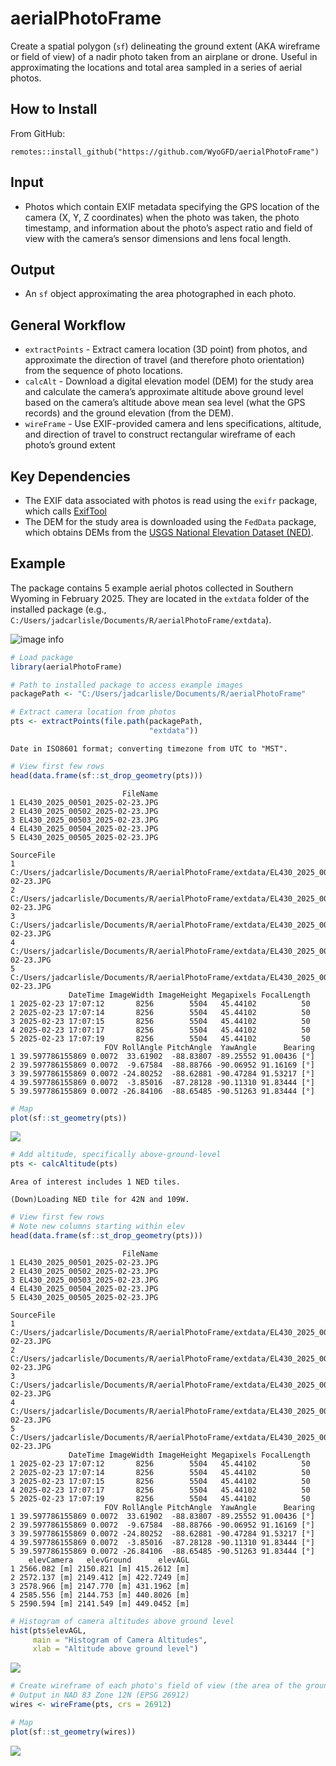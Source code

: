 # aerialPhotoFrame


Create a spatial polygon (`sf`) delineating the ground extent (AKA
wireframe or field of view) of a nadir photo taken from an airplane or
drone. Useful in approximating the locations and total area sampled in a
series of aerial photos.

## How to Install

From GitHub:

    remotes::install_github("https://github.com/WyoGFD/aerialPhotoFrame")

## Input

- Photos which contain EXIF metadata specifying the GPS location of the
  camera (X, Y, Z coordinates) when the photo was taken, the photo
  timestamp, and information about the photo’s aspect ratio and field of
  view with the camera’s sensor dimensions and lens focal length.

## Output

- An `sf` object approximating the area photographed in each photo.

## General Workflow

- `extractPoints` - Extract camera location (3D point) from photos, and
  approximate the direction of travel (and therefore photo orientation)
  from the sequence of photo locations.
- `calcAlt` - Download a digital elevation model (DEM) for the study
  area and calculate the camera’s approximate altitude above ground
  level based on the camera’s altitude above mean sea level (what the
  GPS records) and the ground elevation (from the DEM).
- `wireFrame` - Use EXIF-provided camera and lens specifications,
  altitude, and direction of travel to construct rectangular wireframe
  of each photo’s ground extent

## Key Dependencies

- The EXIF data associated with photos is read using the `exifr`
  package, which calls [ExifTool](https://exiftool.org/)
- The DEM for the study area is downloaded using the `FedData` package,
  which obtains DEMs from the [USGS National Elevation Dataset
  (NED)](https://www.usgs.gov/3d-elevation-program).

## Example

The package contains 5 example aerial photos collected in Southern
Wyoming in February 2025. They are located in the `extdata` folder of
the installed package (e.g.,
`C:/Users/jadcarlisle/Documents/R/aerialPhotoFrame/extdata`).

![image info](ExamplePhotos_Thumbnail.JPG)

``` r
# Load package
library(aerialPhotoFrame)

# Path to installed package to access example images
packagePath <- "C:/Users/jadcarlisle/Documents/R/aerialPhotoFrame"

# Extract camera location from photos
pts <- extractPoints(file.path(packagePath,
                               "extdata"))
```

    Date in ISO8601 format; converting timezone from UTC to "MST".

``` r
# View first few rows
head(data.frame(sf::st_drop_geometry(pts)))
```

                             FileName
    1 EL430_2025_00501_2025-02-23.JPG
    2 EL430_2025_00502_2025-02-23.JPG
    3 EL430_2025_00503_2025-02-23.JPG
    4 EL430_2025_00504_2025-02-23.JPG
    5 EL430_2025_00505_2025-02-23.JPG
                                                                                     SourceFile
    1 C:/Users/jadcarlisle/Documents/R/aerialPhotoFrame/extdata/EL430_2025_00501_2025-02-23.JPG
    2 C:/Users/jadcarlisle/Documents/R/aerialPhotoFrame/extdata/EL430_2025_00502_2025-02-23.JPG
    3 C:/Users/jadcarlisle/Documents/R/aerialPhotoFrame/extdata/EL430_2025_00503_2025-02-23.JPG
    4 C:/Users/jadcarlisle/Documents/R/aerialPhotoFrame/extdata/EL430_2025_00504_2025-02-23.JPG
    5 C:/Users/jadcarlisle/Documents/R/aerialPhotoFrame/extdata/EL430_2025_00505_2025-02-23.JPG
                 DateTime ImageWidth ImageHeight Megapixels FocalLength
    1 2025-02-23 17:07:12       8256        5504   45.44102          50
    2 2025-02-23 17:07:14       8256        5504   45.44102          50
    3 2025-02-23 17:07:15       8256        5504   45.44102          50
    4 2025-02-23 17:07:17       8256        5504   45.44102          50
    5 2025-02-23 17:07:19       8256        5504   45.44102          50
                         FOV RollAngle PitchAngle  YawAngle      Bearing
    1 39.597786155869 0.0072  33.61902  -88.83807 -89.25552 91.00436 [°]
    2 39.597786155869 0.0072  -9.67584  -88.88766 -90.06952 91.16169 [°]
    3 39.597786155869 0.0072 -24.80252  -88.62881 -90.47284 91.53217 [°]
    4 39.597786155869 0.0072  -3.85016  -87.28128 -90.11310 91.83444 [°]
    5 39.597786155869 0.0072 -26.84106  -88.65485 -90.51263 91.83444 [°]

``` r
# Map
plot(sf::st_geometry(pts))
```

![](README_files/figure-commonmark/unnamed-chunk-1-1.png)

``` r
# Add altitude, specifically above-ground-level
pts <- calcAltitude(pts)
```

    Area of interest includes 1 NED tiles.

    (Down)Loading NED tile for 42N and 109W.

``` r
# View first few rows
# Note new columns starting within elev
head(data.frame(sf::st_drop_geometry(pts)))
```

                             FileName
    1 EL430_2025_00501_2025-02-23.JPG
    2 EL430_2025_00502_2025-02-23.JPG
    3 EL430_2025_00503_2025-02-23.JPG
    4 EL430_2025_00504_2025-02-23.JPG
    5 EL430_2025_00505_2025-02-23.JPG
                                                                                     SourceFile
    1 C:/Users/jadcarlisle/Documents/R/aerialPhotoFrame/extdata/EL430_2025_00501_2025-02-23.JPG
    2 C:/Users/jadcarlisle/Documents/R/aerialPhotoFrame/extdata/EL430_2025_00502_2025-02-23.JPG
    3 C:/Users/jadcarlisle/Documents/R/aerialPhotoFrame/extdata/EL430_2025_00503_2025-02-23.JPG
    4 C:/Users/jadcarlisle/Documents/R/aerialPhotoFrame/extdata/EL430_2025_00504_2025-02-23.JPG
    5 C:/Users/jadcarlisle/Documents/R/aerialPhotoFrame/extdata/EL430_2025_00505_2025-02-23.JPG
                 DateTime ImageWidth ImageHeight Megapixels FocalLength
    1 2025-02-23 17:07:12       8256        5504   45.44102          50
    2 2025-02-23 17:07:14       8256        5504   45.44102          50
    3 2025-02-23 17:07:15       8256        5504   45.44102          50
    4 2025-02-23 17:07:17       8256        5504   45.44102          50
    5 2025-02-23 17:07:19       8256        5504   45.44102          50
                         FOV RollAngle PitchAngle  YawAngle      Bearing
    1 39.597786155869 0.0072  33.61902  -88.83807 -89.25552 91.00436 [°]
    2 39.597786155869 0.0072  -9.67584  -88.88766 -90.06952 91.16169 [°]
    3 39.597786155869 0.0072 -24.80252  -88.62881 -90.47284 91.53217 [°]
    4 39.597786155869 0.0072  -3.85016  -87.28128 -90.11310 91.83444 [°]
    5 39.597786155869 0.0072 -26.84106  -88.65485 -90.51263 91.83444 [°]
        elevCamera   elevGround      elevAGL
    1 2566.082 [m] 2150.821 [m] 415.2612 [m]
    2 2572.137 [m] 2149.412 [m] 422.7249 [m]
    3 2578.966 [m] 2147.770 [m] 431.1962 [m]
    4 2585.556 [m] 2144.753 [m] 440.8026 [m]
    5 2590.594 [m] 2141.549 [m] 449.0452 [m]

``` r
# Histogram of camera altitudes above ground level
hist(pts$elevAGL,
     main = "Histogram of Camera Altitudes",
     xlab = "Altitude above ground level")
```

![](README_files/figure-commonmark/unnamed-chunk-2-1.png)

``` r
# Create wireframe of each photo's field of view (the area of the ground photographed)
# Output in NAD 83 Zone 12N (EPSG 26912)
wires <- wireFrame(pts, crs = 26912)

# Map
plot(sf::st_geometry(wires))
```

![](README_files/figure-commonmark/unnamed-chunk-3-1.png)
